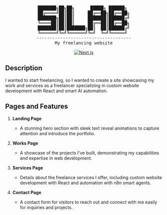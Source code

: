 <div align="center">
<pre>
███████╗██╗██╗      █████╗ ██████╗ 
██╔════╝██║██║     ██╔══██╗██╔══██╗
███████╗██║██║     ███████║██████╔╝
╚════██║██║██║     ██╔══██║██╔══██╗
███████║██║███████╗██║  ██║██████╔╝
╚══════╝╚═╝╚══════╝╚═╝  ╚═╝╚═════╝ 
------------------------------------
My freelancing website
</pre>

[![Next.js](https://img.shields.io/badge/Next-black?style=flat&logo=next.js&logoColor=white)](https://nextjs.org/)

</div>

## Description
I wanted to start freelancing, so I wanted to create a site showcasing my work and services as a freelancer specializing in custom website development with React and smart AI automation.

## Pages and Features

1. **Landing Page**
   - A stunning hero section with sleek text reveal animations to capture attention and introduce the portfolio.

2. **Works Page**
   - A showcase of the projects I've built, demonstrating my capabilities and expertise in web development.

3. **Services Page**
   - Details about the freelance services I offer, including custom website development with React and automation with n8n smart agents.

4. **Contact Page**
   - A contact form for visitors to reach out and connect with me easily for inquiries and projects.
